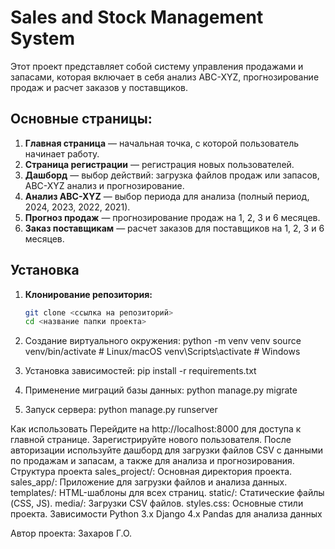 # Sales and Stock Management System

Этот проект представляет собой систему управления продажами и запасами, которая включает в себя анализ ABC-XYZ, прогнозирование продаж и расчет заказов у поставщиков.

## Основные страницы:
1. **Главная страница** — начальная точка, с которой пользователь начинает работу.
2. **Страница регистрации** — регистрация новых пользователей.
3. **Дашборд** — выбор действий: загрузка файлов продаж или запасов, ABC-XYZ анализ и прогнозирование.
4. **Анализ ABC-XYZ** — выбор периода для анализа (полный период, 2024, 2023, 2022, 2021).
5. **Прогноз продаж** — прогнозирование продаж на 1, 2, 3 и 6 месяцев.
6. **Заказ поставщикам** — расчет заказов для поставщиков на 1, 2, 3 и 6 месяцев.

## Установка

1. **Клонирование репозитория:**
   ```bash
   git clone <ссылка на репозиторий>
   cd <название папки проекта>

2. Создание виртуального окружения:
python -m venv venv
source venv/bin/activate  # Linux/macOS
venv\Scripts\activate  # Windows

3. Установка зависимостей:
pip install -r requirements.txt

4. Применение миграций базы данных:
python manage.py migrate

5. Запуск сервера:
python manage.py runserver

Как использовать
Перейдите на http://localhost:8000 для доступа к главной странице.
Зарегистрируйте нового пользователя.
После авторизации используйте дашборд для загрузки файлов CSV с данными по продажам и запасам, а также для анализа и прогнозирования.
Структура проекта
sales_project/: Основная директория проекта.
sales_app/: Приложение для загрузки файлов и анализа данных.
templates/: HTML-шаблоны для всех страниц.
static/: Статические файлы (CSS, JS).
media/: Загрузки CSV файлов.
styles.css: Основные стили проекта.
Зависимости
Python 3.x
Django 4.x
Pandas для анализа данных

Автор проекта: Захаров Г.О.